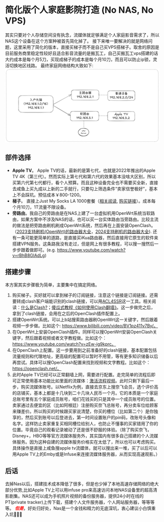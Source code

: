 # 简化版个人家庭影院打造 (No NAS, No VPS)
其实只要对个人存储空间没有执念，流媒体就足够满足个人家庭影音需求了，所以NAS这个设备在这个方案种被首先简化掉了。
接下来唯一要解决的就是网络问题，这里采用了简化的版本，直接买梯子而不是自己买VPS搭梯子。取舍的原因是目前服务商里稳定性较好且适合影音流量的是搬瓦工，自己买搬瓦工vps搭建的话大约成本是每个月5刀，买现成梯子的成本是每个月10刀，而且可以防止ip锁，灵活切换地区线路。
最终家庭网络结构大致如下:
![image](./network-topology.png)

## 部件选择
- **Apple TV**。 Apple TV的话，最新的是第七代，也就是2022年推出的Apple TV 4K（第三代）。然而实际上第七代和第六代的效果基本没啥大区别，所以买第六代第七代都行，看个人预算。而且这种设备完全也不需要买全新，直接去咸鱼上买九成以上新的二手就行，只要勾上筛选条件“卖家信誉极好”，基本上不会踩坑。预估成本￥800-1200。 
- **梯子**。 直接上Just My Socks LA 1000套餐（[相关阅读](https://ijustmysocks.com/375.html), [购买链接](https://justmysocks6.net/members/cart.php?a=confproduct&i=1)）。成本每个月10刀，1T流量不限设备。
- **旁路由**。我自己的旁路由是在NAS上建了一台虚拟机用OpenWrt系统当软路由，如果方案中不涉及NAS的话，也可以买一台实体路由当旁路由。比较主流的做法是把旁路由刷机刷成OpenWrt系统，然后再在上面安装OpenClash。（[2023支持刷机(OpenWrt)的路由器大全](https://blog.csdn.net/dxt1107/article/details/131477135)，[2024支持刷机的路由器大全](https://zhuanlan.zhihu.com/p/692460408)).
还有一条可能更简单的道路，是直接买iKua路由器，然后直接用它原生的软件来搭建VPN服务。这条路我没有走过，但是网上有很多教程，可以搜一搜然后一步步跟着做即可。(e.g. https://www.youtube.com/watch?v=rBhB8GlAdLg)

## 搭建步骤
本方案其实步骤极为简单，主要集中在搞定网络。
1. 购买梯子。买好就可以拿到梯子的订阅链接，注意这个链接是订阅链接。还需要转成clash客户端能识别的clash链接，可以用[ACL4SSR](https://acl4ssr-sub.github.io/)这一工具。相关阅读：[什么是Clash?](https://clash.wiki/)；[傻瓜式教程《如何使用Clash翻墙》](https://github.com/Sha1rholder/Clash-against-GFW)。这一步做完之后，拿到了clash链接，会用在之后的OpenClash插件配置上。
2. 搭建OpenWrt系统。可以上b站搜索路由器刷OpenWrt这一关键字，然后跟着视频一步步做。比如这个: https://www.bilibili.com/video/BV1pz411v7By/。
3. 在OpenWrt上安装OpenClash插件。同样可以搜OpenWrt安装OpenClash关键字，然后跟着视频或者文字教程做。比如这个：https://www.youtube.com/watch?v=zEw-ig9kprc。
4. 在OpenClash上配置。这一步要用到之前准备好的clash链接，基本配置包括流量规则和代理地址，更高级的配置可以暂时不用管，等有更多知识储备以后再尝试。具体可以搜OpenClash配置来找到视频和文字教程。比如这个：https://openclash.net/。
5. 此时Apple TV已经可以正常翻墙上网，需要进行配置。走完简单的流程后即可正常使用基本功能比如里面的流媒体：[激活流程视频](https://www.youtube.com/watch?v=f6jwFyqbMy8)。此时只剩下最后一步，购买流媒体账号。以Netflix为例，直接去京东上搜奈飞会员，选个评价高的店铺买，基本上都是十几块到二十几块人民币一个月。它的本质是一个家庭总账号里有五个家庭成员账号，咱们花钱买的只是其中一个成员账号的位置。卖家通过去便宜的区（比如阿根廷）注册购买奈飞总账号，再分卖车位给顾客来赚差价。所以购买的时候跟买家说清楚，你买的槽位（比如第二个）是你独享的，然后买到账号以后登进去，第一时间设置账户的pin码，改账号头像和名字。这样防止卖家重复买相同槽位给别人，也防止不懂事的买家错用了你的位置。毕竟自己的观看记录被动了还是很不舒服的体验。（除了购买奈飞，Disney+，HBO等等官方流媒体服务外，其实国内有很多自己搭建的个人流媒体服务。因为这种自建的流媒体服务价格实在太低了，所以也可以考虑购买。具体操作是直接上咸鱼搜apple tv流媒体，就可以搜出来一堆，买了以后可以用Apple TV上的Emby或是Infuse来连接流媒体服务器，从而实现高速观影。）

## 后话
去掉Nas以后，搭建技术成本降低了很多，但是也少掉了本地高速存储网络的绝大部分优势,比如Apple TV上可以用infuse pro来高速访问本地NAS设备里的超高清影剧集。NAS还可以成为手机照片视频的备份服务器，提供24小时在线的PT(private tracker)上传下载，搭建个人文件服务器，个人网站服务器，等等等等。
<span style="color:red">***但是***</span>，好处归好处，Nas是一个金钱和精力的无底深坑，衷心建议小白慎重入坑:panda_face::panda_face::panda_face:
